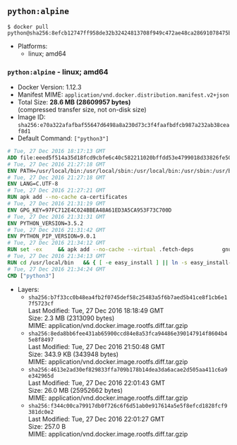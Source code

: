 ## `python:alpine`

```console
$ docker pull python@sha256:8efcb12747ff958de32b32424813708f949c472ae48ca28691078475b3373e7c
```

-	Platforms:
	-	linux; amd64

### `python:alpine` - linux; amd64

-	Docker Version: 1.12.3
-	Manifest MIME: `application/vnd.docker.distribution.manifest.v2+json`
-	Total Size: **28.6 MB (28609957 bytes)**  
	(compressed transfer size, not on-disk size)
-	Image ID: `sha256:e70a322afafbaf55647d6498a8a230d73c3f4faafbdfcb987a232ab38ceaf8d1`
-	Default Command: `["python3"]`

```dockerfile
# Tue, 27 Dec 2016 18:17:13 GMT
ADD file:eeed5f514a35d18fcd9cbfe6c40c582211020bffdd53e4799018d33826fe5067 in / 
# Tue, 27 Dec 2016 21:27:18 GMT
ENV PATH=/usr/local/bin:/usr/local/sbin:/usr/local/bin:/usr/sbin:/usr/bin:/sbin:/bin
# Tue, 27 Dec 2016 21:27:18 GMT
ENV LANG=C.UTF-8
# Tue, 27 Dec 2016 21:27:21 GMT
RUN apk add --no-cache ca-certificates
# Tue, 27 Dec 2016 21:31:19 GMT
ENV GPG_KEY=97FC712E4C024BBEA48A61ED3A5CA953F73C700D
# Tue, 27 Dec 2016 21:31:31 GMT
ENV PYTHON_VERSION=3.5.2
# Tue, 27 Dec 2016 21:31:42 GMT
ENV PYTHON_PIP_VERSION=9.0.1
# Tue, 27 Dec 2016 21:34:12 GMT
RUN set -ex 	&& apk add --no-cache --virtual .fetch-deps 		gnupg 		openssl 		tar 		xz 		&& wget -O python.tar.xz "https://www.python.org/ftp/python/${PYTHON_VERSION%%[a-z]*}/Python-$PYTHON_VERSION.tar.xz" 	&& wget -O python.tar.xz.asc "https://www.python.org/ftp/python/${PYTHON_VERSION%%[a-z]*}/Python-$PYTHON_VERSION.tar.xz.asc" 	&& export GNUPGHOME="$(mktemp -d)" 	&& gpg --keyserver ha.pool.sks-keyservers.net --recv-keys "$GPG_KEY" 	&& gpg --batch --verify python.tar.xz.asc python.tar.xz 	&& rm -r "$GNUPGHOME" python.tar.xz.asc 	&& mkdir -p /usr/src/python 	&& tar -xJC /usr/src/python --strip-components=1 -f python.tar.xz 	&& rm python.tar.xz 		&& apk add --no-cache --virtual .build-deps  		bzip2-dev 		gcc 		gdbm-dev 		libc-dev 		linux-headers 		make 		ncurses-dev 		openssl 		openssl-dev 		pax-utils 		readline-dev 		sqlite-dev 		tcl-dev 		tk 		tk-dev 		xz-dev 		zlib-dev 	&& apk del .fetch-deps 		&& cd /usr/src/python 	&& ./configure 		--enable-loadable-sqlite-extensions 		--enable-shared 	&& make -j$(getconf _NPROCESSORS_ONLN) 	&& make install 		&& if [ ! -e /usr/local/bin/pip3 ]; then : 		&& wget -O /tmp/get-pip.py 'https://bootstrap.pypa.io/get-pip.py' 		&& python3 /tmp/get-pip.py "pip==$PYTHON_PIP_VERSION" 		&& rm /tmp/get-pip.py 	; fi 	&& pip3 install --no-cache-dir --upgrade --force-reinstall "pip==$PYTHON_PIP_VERSION" 	&& [ "$(pip list |tac|tac| awk -F '[ ()]+' '$1 == "pip" { print $2; exit }')" = "$PYTHON_PIP_VERSION" ] 		&& find /usr/local -depth 		\( 			\( -type d -a -name test -o -name tests \) 			-o 			\( -type f -a -name '*.pyc' -o -name '*.pyo' \) 		\) -exec rm -rf '{}' + 	&& runDeps="$( 		scanelf --needed --nobanner --recursive /usr/local 			| awk '{ gsub(/,/, "\nso:", $2); print "so:" $2 }' 			| sort -u 			| xargs -r apk info --installed 			| sort -u 	)" 	&& apk add --virtual .python-rundeps $runDeps 	&& apk del .build-deps 	&& rm -rf /usr/src/python ~/.cache
# Tue, 27 Dec 2016 21:34:13 GMT
RUN cd /usr/local/bin 	&& { [ -e easy_install ] || ln -s easy_install-* easy_install; } 	&& ln -s idle3 idle 	&& ln -s pydoc3 pydoc 	&& ln -s python3 python 	&& ln -s python3-config python-config
# Tue, 27 Dec 2016 21:34:24 GMT
CMD ["python3"]
```

-	Layers:
	-	`sha256:b7f33cc0b48ea4fb2f0745def58c25483a5f6b7aed5b41ce8f1cb6e17f5723cf`  
		Last Modified: Tue, 27 Dec 2016 18:18:49 GMT  
		Size: 2.3 MB (2313090 bytes)  
		MIME: application/vnd.docker.image.rootfs.diff.tar.gzip
	-	`sha256:8eda8bb6fee431ab65900ccd84e8a53fca94486e390147914f8604b45e8f8497`  
		Last Modified: Tue, 27 Dec 2016 21:50:48 GMT  
		Size: 343.9 KB (343948 bytes)  
		MIME: application/vnd.docker.image.rootfs.diff.tar.gzip
	-	`sha256:4613e2ad30ef829833ffa709b178b14dea3da6acae2d505aa411c6a9e342965d`  
		Last Modified: Tue, 27 Dec 2016 22:01:43 GMT  
		Size: 26.0 MB (25952662 bytes)  
		MIME: application/vnd.docker.image.rootfs.diff.tar.gzip
	-	`sha256:f344c00ca79917db0f726c6f6d51ab0e917614a5e5f8efcd1828fcf9381dc0e2`  
		Last Modified: Tue, 27 Dec 2016 22:01:27 GMT  
		Size: 257.0 B  
		MIME: application/vnd.docker.image.rootfs.diff.tar.gzip
